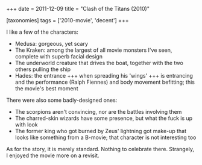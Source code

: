 +++
date = 2011-12-09
title = "Clash of the Titans (2010)"

[taxonomies]
tags = ['2010-movie', 'decent']
+++

I like a few of the characters:

-   Medusa: gorgeous, yet scary
-   The Kraken: among the largest of all movie monsters I\'ve seen,
    complete with superb facial design
-   The underworld creature that drives the boat, together with the two
    others pulling the ship
-   Hades: the entrance +++ when spreading his \'wings\' +++ is
    entrancing and the performance (Ralph Fiennes) and body movement
    befitting; this the movie\'s best moment

There were also some badly-designed ones:

-   The scorpions aren\'t convincing, nor are the battles involving them
-   The charred-skin wizards have some presence, but what the fuck is up
    with look
-   The former king who got burned by Zeus\' lightning got make-up that
    looks like something from a B-movie; that character is not
    interesting too

As for the story, it is merely standard. Nothing to celebrate there.
Strangely, I enjoyed the movie more on a revisit.
